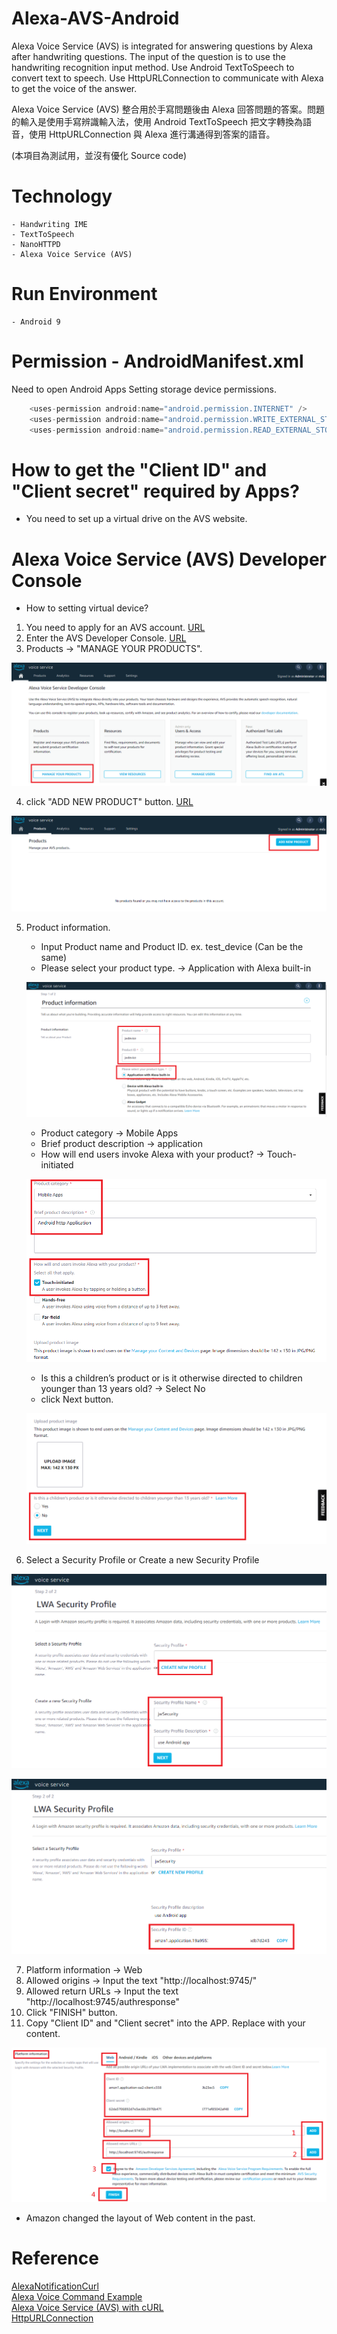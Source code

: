 # Alexa-AVS-Android
Alexa Voice Service (AVS) is integrated for answering questions by Alexa after handwriting questions. The input of the question is to use the handwriting recognition input method. Use Android TextToSpeech to convert text to speech. Use HttpURLConnection to communicate with Alexa to get the voice of the answer.

Alexa Voice Service (AVS) 整合用於手寫問題後由 Alexa 回答問題的答案。問題的輸入是使用手寫辨識輸入法，使用 Android TextToSpeech 把文字轉換為語音，使用 HttpURLConnection 與 Alexa 進行溝通得到答案的語音。

(本項目為測試用，並沒有優化 Source code)

# Technology
    - Handwriting IME
    - TextToSpeech
    - NanoHTTPD
    - Alexa Voice Service (AVS)

# Run Environment
    - Android 9

# Permission - AndroidManifest.xml
Need to open Android Apps Setting storage device permissions.

```java
    <uses-permission android:name="android.permission.INTERNET" />
    <uses-permission android:name="android.permission.WRITE_EXTERNAL_STORAGE" />
    <uses-permission android:name="android.permission.READ_EXTERNAL_STORAGE" />
```

# How to get the "Client ID" and "Client secret" required by Apps?
   * You need to set up a virtual drive on the AVS website.

# Alexa Voice Service (AVS) Developer Console  
   * How to setting virtual device?
   
   1. You need to apply for an AVS account. [URL](https://developer.amazon.com/en-US/alexa/devices/alexa-built-in/development-resources/sdk)
   2. Enter the AVS Developer Console. [URL](https://developer.amazon.com/alexa/console/avs/home)
   3. Products -> "MANAGE YOUR PRODUCTS". 
   <p align=center><img src="./images/AVS_01.png" ></p>
   
   4. click "ADD NEW PRODUCT" button. [URL](https://developer.amazon.com/alexa/console/avs/products)
   <p align=center><img src="./images/AVS_02.png" ></p>
    
   5. Product information.
      - Input Product name and Product ID. ex. test_device (Can be the same) 
      - Please select your product type. -> Application with Alexa built-in
      <p align=center><img src="./images/AVS_03.png" ></p>
      
      - Product category -> Mobile Apps
      - Brief product description -> application
      - How will end users invoke Alexa with your product? -> Touch-initiated
      <p align=center><img src="./images/AVS_04.png" ></p>
      
      - Is this a children’s product or is it otherwise directed to children younger than 13 years old? -> Select No
      - click Next button.          
      <p align=center><img src="./images/AVS_05.png" ></p> 
   
   6. Select a Security Profile or Create a new Security Profile
   <p align=center><img src="./images/AVS_06.png" ></p>
   <p align=center><img src="./images/AVS_07.png" ></p>
   
   7. Platform information -> Web
   8. Allowed origins -> Input the text "http://localhost:9745/"
   9. Allowed return URLs -> Input the text "http://localhost:9745/authresponse"
   10. Click "FINISH" button.
   11. Copy "Client ID" and "Client secret" into the APP. Replace with your content.
   <p align=center><img src="./images/AVS_08.png" ></p>
   
   * Amazon changed the layout of Web content in the past.
    
# Reference
  [AlexaNotificationCurl](https://github.com/gravesjohnr/AlexaNotificationCurl/blob/master/README.md)  
  [Alexa Voice Command Example](https://www.cnet.com/home/smart-home/every-alexa-command-you-can-give-your-amazon-echo-smart-speaker-or-display/)  
  [Alexa Voice Service (AVS) with cURL](https://miguelmota.com/blog/alexa-voice-service-with-curl/)  
  [HttpURLConnection](http://www.tastones.com/zh-tw/stackoverflow/android/httpurlconnection/upload_post_file_using_httpurlconnection/)
   
